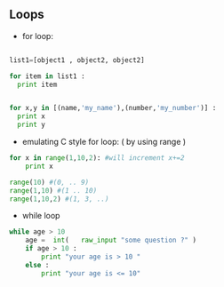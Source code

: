 Loops
----


- for loop:

```python

list1=[object1 , object2, object2]

for item in list1 :
  print item


for x,y in [(name,'my_name'),(number,'my_number')] :
  print x
  print y
```

- emulating C style for loop: ( by using range )

```python
for x in range(1,10,2): #will increment x+=2 
    print x

range(10) #(0, .. 9)
range(1,10) #(1 .. 10)
range(1,10,2) #(1, 3, ..)
```


- while loop

```python
while age > 10
    age =  int(   raw_input "some question ?" )
    if age > 10 :
        print "your age is > 10 "
    else :
        print "your age is <= 10"
        
```


